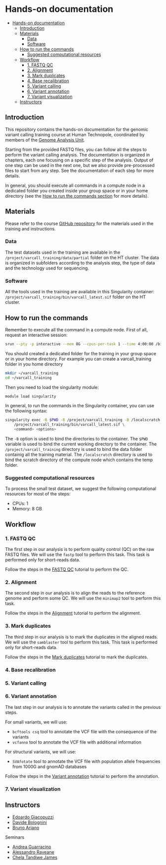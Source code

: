 # Hands-on documentation

- [Hands-on documentation](#hands-on-documentation)
	- [Introduction](#introduction)
	- [Materials](#materials)
		- [Data](#data)
		- [Software](#software)
	- [How to run the commands](#how-to-run-the-commands)
		- [Suggested computational resources](#suggested-computational-resources)
	- [Workflow](#workflow)
		- [1. FASTQ QC](#1-fastq-qc)
		- [2. Alignment](#2-alignment)
		- [3. Mark duplicates](#3-mark-duplicates)
		- [4. Base recalibration](#4-base-recalibration)
		- [5. Variant calling](#5-variant-calling)
		- [6. Variant annotation](#6-variant-annotation)
		- [7. Variant visualization](#7-variant-visualization)
	- [Instructors](#instructors)

## Introduction

This repository contains the hands-on documentation for the genomic variant calling training course at Human Technopole, coordinated by members of the [Genome Analysis Unit](https://github.com/HTGenomeAnalysisUnit). 

Starting from the provided FASTQ files, you can follow all the steps to perform the variant calling analysis. The documentation is organized in chapters, each one focusing on a specific step of the analysis.
Output of one step can be used in the next one, but we also provide pre-processed files to start from any step. See the documentation of each step for more details.

In general, you should execute all commands in a compute node in a dedicated folder you created inside your group space or in your home directory (see the [How to run the commands section](#how-to-run-the-commands) for more details).

## Materials

Please refer to the course [GitHub repository](https://github.com/HTGenomeAnalysisUnit/varcall_training/tree/main/2024) for the materials used in the training and instructions.

### Data 

The test datasets used in the training are available in the `/project/varcall_training/data/partial` folder on the HT cluster. The data is organized in subfolders according to the analysis step, the type of data and the technology used for sequencing.

### Software

All the tools used in the training are available in this Singularity container: `/project/varcall_training/bin/varcall_latest.sif` folder on the HT cluster.

## How to run the commands

Remember to execute all the command in a compute node. First of all, request an interactive session:

```bash
srun --pty -p interactive --mem 8G --cpus-per-task 1 --time 4:00:00 /bin/bash
```

You should created a dedicated folder for the training in your group space or in your home directory. For example you can create a varcall_training folder in you home directory

```bash
mkdir ~/varcall_training
cd ~/varcall_training
```

Then you need to load the singularity module:

```bash
module load singularity
```

In general, to run the commands in the Singularity container, you can use the following syntax:

```bash
singularity exec -B $PWD -B /project/varcall_training -B /localscratch \
	/project/varcall_training/bin/varcall_latest.sif \
	<command> <options>
```

The `-B` option is used to bind the directories to the container. The `$PWD` variable is used to bind the current working directory to the container. The `/project/varcall_training` directory is used to bind the data folder containig all the training material. The `/localscratch` directory is used to bind the scratch directory of the compute node which contains the temp folder.

### Suggested computational resources

To process the small test dataset, we suggest the following computational resources for most of the steps:

- CPUs: 1
- Memory: 8 GB

## Workflow

### 1. FASTQ QC

The first step in our analysis is to perform quality control (QC) on the raw FASTQ files. We will use the `fastp` tool to perform this task. This task is performed only for short-reads data.

Follow the steps in the [FASTQ QC](fastq_qc.md) tutorial to perform the QC.

### 2. Alignment

The second step in our analysis is to align the reads to the reference genome and perform some QC. We will use the `minimap2` tool to perform this task.

Follow the steps in the [Alignment](alignment.md) tutorial to perform the alignment.

### 3. Mark duplicates

The third step in our analysis is to mark the duplicates in the aligned reads. We will use the `samblaster` tool to perform this task. This task is performed only for short-reads data.

Follow the steps in the [Mark duplicates](mark_duplicates.md) tutorial to mark the duplicates.

### 4. Base recalibration

### 5. Variant calling

### 6. Variant annotation

The last step in our analysis is to annotate the variants called in the previous steps. 

For small variants, we will use:

- `bcftools csq` tool to annotate the VCF file with the consequence of the variants
- `vcfanno` tool to annotate the VCF file with additional information

For structural variants, we will use:

- `SVAfotate` tool to annotate the VCF file with population allele frequencies from 1000G and gnomAD databases

Follow the steps in the [Variant annotation](variant_annotation.md) tutorial to perform the annotation.

### 7. Variant visualization

## Instructors

- [Edoardo Giacopuzzi](https://humantechnopole.it/en/people/edoardo-giacopuzzi/)
- [Davide Bolognini](https://humantechnopole.it/en/people/davide-bolognini/)
- [Bruno Ariano](https://humantechnopole.it/en/people/bruno-ariano/)

Seminars

- [Andrea Guarracino](https://andreaguarracino.github.io/)
- [Alessandro Raveane](https://humantechnopole.it/en/people/alessandro-raveane/)
- [Chela Tandiwe James](https://humantechnopole.it/en/people/chela-tandiwe-james/)
